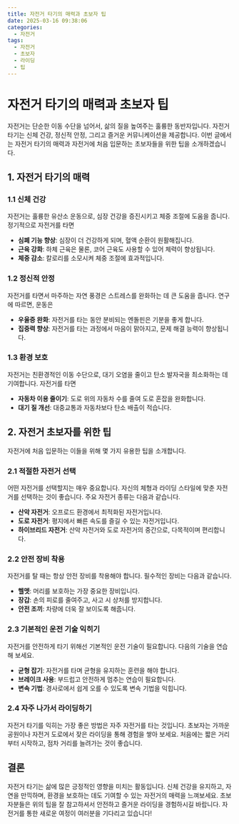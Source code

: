 ```yaml
---
title: 자전거 타기의 매력과 초보자 팁
date: 2025-03-16 09:38:06
categories:
  - 자전거
tags:
  - 자전거
  - 초보자
  - 라이딩
  - 팁
---
```


# 자전거 타기의 매력과 초보자 팁

자전거는 단순한 이동 수단을 넘어서, 삶의 질을 높여주는 훌륭한 동반자입니다. 자전거 타기는 신체 건강, 정신적 안정, 그리고 즐거운 커뮤니케이션을 제공합니다. 이번 글에서는 자전거 타기의 매력과 자전거에 처음 입문하는 초보자들을 위한 팁을 소개하겠습니다.

## 1. 자전거 타기의 매력

### 1.1 신체 건강

자전거는 훌륭한 유산소 운동으로, 심장 건강을 증진시키고 체중 조절에 도움을 줍니다. 정기적으로 자전거를 타면

- **심폐 기능 향상**: 심장이 더 건강하게 되며, 혈액 순환이 원활해집니다.
- **근육 강화**: 하체 근육은 물론, 코어 근육도 사용할 수 있어 체력이 향상됩니다.
- **체중 감소**: 칼로리를 소모시켜 체중 조절에 효과적입니다.

### 1.2 정신적 안정

자전거를 타면서 마주하는 자연 풍경은 스트레스를 완화하는 데 큰 도움을 줍니다. 연구에 따르면, 운동은 

- **우울증 완화**: 자전거를 타는 동안 분비되는 엔돌핀은 기분을 좋게 합니다.
- **집중력 향상**: 자전거를 타는 과정에서 마음이 맑아지고, 문제 해결 능력이 향상됩니다.

### 1.3 환경 보호

자전거는 친환경적인 이동 수단으로, 대기 오염을 줄이고 탄소 발자국을 최소화하는 데 기여합니다. 자전거를 타면 

- **자동차 이용 줄이기**: 도로 위의 자동차 수를 줄여 도로 혼잡을 완화합니다.
- **대기 질 개선**: 대중교통과 자동차보다 탄소 배출이 적습니다.

## 2. 자전거 초보자를 위한 팁

자전거에 처음 입문하는 이들을 위해 몇 가지 유용한 팁을 소개합니다.

### 2.1 적절한 자전거 선택

어떤 자전거를 선택할지는 매우 중요합니다. 자신의 체형과 라이딩 스타일에 맞춘 자전거를 선택하는 것이 좋습니다. 주요 자전거 종류는 다음과 같습니다.

- **산악 자전거**: 오프로드 환경에서 최적화된 자전거입니다.
- **도로 자전거**: 평지에서 빠른 속도를 즐길 수 있는 자전거입니다.
- **하이브리드 자전거**: 산악 자전거와 도로 자전거의 중간으로, 다목적이며 편리합니다.

### 2.2 안전 장비 착용

자전거를 탈 때는 항상 안전 장비를 착용해야 합니다. 필수적인 장비는 다음과 같습니다.

- **헬멧**: 머리를 보호하는 가장 중요한 장비입니다.
- **장갑**: 손의 피로를 줄여주고, 사고 시 상처를 방지합니다.
- **안전 조끼**: 차량에 더욱 잘 보이도록 해줍니다.

### 2.3 기본적인 운전 기술 익히기

자전거를 안전하게 타기 위해선 기본적인 운전 기술이 필요합니다. 다음의 기술을 연습해 보세요.

- **균형 잡기**: 자전거를 타며 균형을 유지하는 훈련을 해야 합니다.
- **브레이크 사용**: 부드럽고 안전하게 멈추는 연습이 필요합니다.
- **변속 기법**: 경사로에서 쉽게 오를 수 있도록 변속 기법을 익힙니다.

### 2.4 자주 나가서 라이딩하기

자전거 타기를 익히는 가장 좋은 방법은 자주 자전거를 타는 것입니다. 초보자는 가까운 공원이나 자전거 도로에서 잦은 라이딩을 통해 경험을 쌓아 보세요. 처음에는 짧은 거리부터 시작하고, 점차 거리를 늘려가는 것이 좋습니다.

## 결론

자전거 타기는 삶에 많은 긍정적인 영향을 미치는 활동입니다. 신체 건강을 유지하고, 자연을 만끽하며, 환경을 보호하는 데도 기여할 수 있는 자전거의 매력을 느껴보세요. 초보자분들은 위의 팁을 잘 참고하셔서 안전하고 즐거운 라이딩을 경험하시길 바랍니다. 자전거를 통한 새로운 여정이 여러분을 기다리고 있습니다!